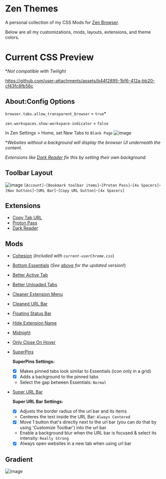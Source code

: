 # Zen Themes

A personal collection of my CSS Mods for [Zen Browser](https://zen-browser.app/). 

Below are all my customizations, mods, layouts, extensions, and theme colors.

# Current CSS Preview
**Not compatible with Twilight*

https://github.com/user-attachments/assets/b44f2895-1bf6-412a-bb20-cf43fc8fb56c

## About:Config Options
```browser.tabs.allow_transparent_browser``` = ```true```*

```zen.workspaces.show-workspace-indicator``` = ```false```

In Zen Settings > Home, set New Tabs to ```Blank Page```
![image](https://github.com/user-attachments/assets/33690a60-00fd-4b21-9cbd-faca6a490724)


**Websites without a background will display the browser UI underneath the content.*

*Extensions like [Dark Reader](https://addons.mozilla.org/en-US/firefox/addon/darkreader/?utm_source=addons.mozilla.org&utm_medium=referral&utm_content=search) fix this by setting their own background.*

## Toolbar Layout
![image](https://github.com/user-attachments/assets/bf7919db-9e69-4aa5-8bfb-2a21d8da7813)
```[Account]```-```[Bookmark toolbar items]```-```[Proton Pass]```-```[4x Spacers]```-```[Nav buttons]```-```[URL Bar]```-```[Copy URL button]```-```[4x Spacers]```

## Extensions
* [Copy Tab URL](https://addons.mozilla.org/en-US/firefox/addon/zen-copy-tab-url/)
* [Proton Pass](https://addons.mozilla.org/en-US/firefox/addon/proton-pass/)
* [Dark Reader](https://addons.mozilla.org/en-US/firefox/addon/darkreader/?utm_source=addons.mozilla.org&utm_medium=referral&utm_content=search)

## Mods
* [Cohesion](https://github.com/TheBigWazz/ZenThemes/tree/main/Cohesion) (*Included with ```current-userChrome.css```*)
* [Bottom Essentials](https://zen-browser.app/mods/477bc813-c333-4747-813e-00e0420ceec0) (*See [above](https://github.com/TheBigWazz/ZenThemes/tree/main/Bottom-Essentials) for the updated version!*)
* [Better Active Tab](https://zen-browser.app/mods/d8b79d4a-6cba-4495-9ff6-d6d30b0e94fe)
* [Better Unloaded Tabs](https://zen-browser.app/mods/f7c71d9a-bce2-420f-ae44-a64bd92975ab)
* [Cleaner Extension Menu](https://zen-browser.app/mods/1e86cf37-a127-4f24-b919-d265b5ce29a0)
* [Cleaned URL Bar](https://zen-browser.app/mods/a5f6a231-e3c8-4ce8-8a8e-3e93efd6adec)
* [Floating Status Bar](https://zen-browser.app/mods/906c6915-5677-48ff-9bfc-096a02a72379)
* [Hide Extension Name](https://zen-browser.app/mods/cb15abdb-0514-4e09-8ce5-722cf1f4a20f)
* [Midnight](https://zen-browser.app/mods/5ca67725-1f43-4ff2-9fcf-0c59af71c73a)
* [Only Close On Hover](https://zen-browser.app/mods/4596d8f9-f0b7-4aeb-aa92-851222dc1888)
* [SuperPins](https://zen-browser.app/mods/ad97bb70-0066-4e42-9b5f-173a5e42c6fc)

  **SuperPins Settings:**
  * [x] Makes pinned tabs look similar to Essentials (icon only in a grid)
  * [x] Adds a background to the pinned tabs
  * Select the gap between Essentials: ```Normal```
* [Super URL Bar](https://zen-browser.app/mods/d93e67f8-e5e1-401e-9b82-f9d5bab231e6)

  **Super URL Bar Settings:**
  * [x] Adjusts the border radius of the url bar and its items
  * Centeres the text inside the URL Bar: ```Always Centered```
  * [x] Move 1 button that's directly next to the url bar (you can do that by using 'Customize Toolbar') into the url bar
  * Enable a background blur when the URL bar is focused & select its intensity: ```Really Strong```
  * [x] Always open websites in a new tab when using url bar

## Gradient
![image](https://github.com/user-attachments/assets/be6ffcff-4507-408e-853c-f54962e4a288)


